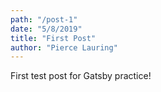 ```yaml
---
path: "/post-1"
date: "5/8/2019"
title: "First Post"
author: "Pierce Lauring"
---
```


First test post for Gatsby practice!
